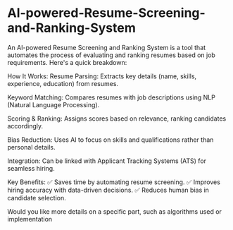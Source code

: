 # AI-powered-Resume-Screening-and-Ranking-System
An AI-powered Resume Screening and Ranking System is a tool that automates the process of evaluating and ranking resumes based on job requirements. Here's a quick breakdown:

How It Works:
Resume Parsing: Extracts key details (name, skills, experience, education) from resumes.

Keyword Matching: Compares resumes with job descriptions using NLP (Natural Language Processing).

Scoring & Ranking: Assigns scores based on relevance, ranking candidates accordingly.

Bias Reduction: Uses AI to focus on skills and qualifications rather than personal details.

Integration: Can be linked with Applicant Tracking Systems (ATS) for seamless hiring.

Key Benefits:
✅ Saves time by automating resume screening.
✅ Improves hiring accuracy with data-driven decisions.
✅ Reduces human bias in candidate selection.

Would you like more details on a specific part, such as algorithms used or implementation
